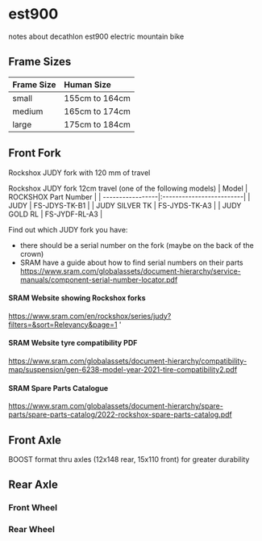 # est900
notes about decathlon est900 electric mountain bike

## Frame Sizes
| Frame Size    | Human Size     | 
| ------------|:-----------------|
| small       | 155cm to 164cm   | 
| medium      | 165cm to 174cm   |
| large       | 175cm to 184cm   |

## Front Fork
Rockshox JUDY fork with 120 mm of travel <br>

Rockshox JUDY fork 12cm travel (one of the following models)
| Model            | ROCKSHOX Part Number     | 
| -----------------|:-------------------------|
| JUDY             |      FS-JDYS-TK-B1       | 
| JUDY SILVER TK   |      FS-JYDS-TK-A3       |
| JUDY GOLD RL     |      FS-JYDF-RL-A3       |

Find out which JUDY fork you have:
- there should be a serial number on the fork (maybe on the back of the crown)
- SRAM have a guide about how to find serial numbers on their parts
https://www.sram.com/globalassets/document-hierarchy/service-manuals/component-serial-number-locator.pdf

#### SRAM Website showing Rockshox forks
https://www.sram.com/en/rockshox/series/judy?filters=&sort=Relevancy&page=1 '

#### SRAM Website tyre compatibility PDF
https://www.sram.com/globalassets/document-hierarchy/compatibility-map/suspension/gen-6238-model-year-2021-tire-compatibility2.pdf

#### SRAM Spare Parts Catalogue
https://www.sram.com/globalassets/document-hierarchy/spare-parts/spare-parts-catalog/2022-rockshox-spare-parts-catalog.pdf


## Front Axle
BOOST format thru axles (12x148 rear, 15x110 front) for greater durability

## Rear Axle

### Front Wheel

### Rear Wheel




